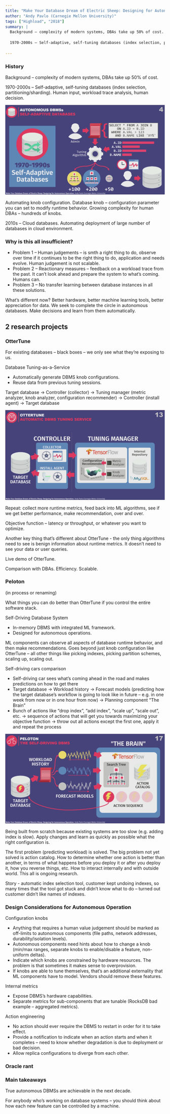 ```yaml
---
title: "Make Your Database Dream of Electric Sheep: Designing for Autonomous Operation"
author: "Andy Pavlo (Carnegie Mellon University)"
tags: ["Highload", "2018"]
summary: |
  Background – complexity of modern systems, DBAs take up 50% of cost.
  
  1970-2000s – Self-adaptive, self-tuning databases (index selection, partitioning/sharding). Human input, workload trace analysis, human decision.

---
```


### History

Background – complexity of modern systems, DBAs take up 50% of cost.

1970-2000s – Self-adaptive, self-tuning databases (index selection, partitioning/sharding). Human input, workload trace analysis, human decision.

![autonomous-dbms](../../../images/make-your-database-dream-of-electric-sheep/1-autonomous-dbms.png)

Automating knob configuration. Database knob – configuration parameter you can set to modify runtime behavior. Growing complexity for human DBAs – hundreds of knobs.

2010s – Cloud databases. Automating deployment of large number of databases in cloud environment.

### Why is this all insufficient?

* Problem 1 – Human judgements – is smth a right thing to do, observe over time if it continues to be the right thing to do, application and needs evolve. Human judgement is not scalable.
* Problem 2 – Reactionary measures – feedback on a workload trace from the past. It can’t look ahead and prepare the system to what’s coming. Humans can.
* Problem 3 – No transfer learning between database instances in all these solutions.

What’s different now? Better hardware, better machine learning tools, better appreciation for data. We seek to complete the circle in autonomous databases. Make decisions and learn from them automatically.

## 2 research projects

### OtterTune

For existing databases – black boxes – we only see what they’re exposing to us.

Database Tuning-as-a-Service

* Automatically generate DBMS knob configurations.
* Reuse data from previous tuning sessions.

Target database -> Controller (collector) -> Tuning manager (metric analyzer, knob analyzer, configuration recommender) -> Controller (install agent) -> Target database

![ottertune](../../../images/make-your-database-dream-of-electric-sheep/2-ottertune.png)

Repeat: collect more runtime metrics, feed back into ML algorithms, see if we get better performance, make recommendation, over and over.

Objective function – latency or throughput, or whatever you want to optimize.

Another key thing that’s different about OtterTune - the only thing algorithms need to see is benign information about runtime metrics. It doesn’t need to see your data or user queries.

Live demo of OtterTune.

Comparison with DBAs. Efficiency. Scalable.

### Peloton

(in process or renaming)

What things you can do better than OtterTune if you control the entire software stack.

Self-Driving Database System

* In-memory DBMS with integrated ML framework.
* Designed for autonomous operations.

ML components can observe all aspects of database runtime behavior, and then make recommendations. Goes beyond just knob configuration like OtterTune – all other things like picking indexes, picking partition schemes, scaling up, scaling out.

Self-driving cars comparison

* Self-driving car sees what’s coming ahead in the road and makes predictions on how to get there
* Target database -> Workload history -> Forecast models (predicting how the target database’s workflow is going to look like in future – e.g. in one week from now or in one hour from now) -> Planning component “The Brain”
* Bunch of actions like “drop index”, “add index”, “scale up”, “scale out”, etc. -> sequence of actions that will get you towards maximizing your objective function -> throw out all actions except the first one, apply it and repeat the process

![peloton](../../../images/make-your-database-dream-of-electric-sheep/3-peloton.png)

Being built from scratch because existing systems are too slow (e.g. adding index is slow). Apply changes and learn as quickly as possible what the right configuration is.

The first problem (predicting workload) is solved. The big problem not yet solved is action catalog. How to determine whether one action is better than another, in terms of what happens before you deploy it or after you deploy it, how you reverse things, etc. How to interact internally and with outside world. This all is ongoing research.

Story - automatic index selection tool, customer kept undoing indexes, so many times that the tool got stuck and didn’t know what to do – turned out customer didn’t like names of indexes.

### Design Considerations for Autonomous Operation

Configuration knobs

* Anything that requires a human value judgement should be marked as off-limits to autonomous components (file paths, network addresses, durability/isolation levels).
* Autonomous components need hints about how to change a knob (min/max ranges, separate knobs to enable/disable a feature, non-uniform deltas).
* Indicate which knobs are constrained by hardware resources. The problem is that sometimes it makes sense to overprovision.
* If knobs are able to tune themselves, that’s an additional externality that ML components have to model. Vendors should remove these features.

Internal metrics

* Expose DBMS’s hardware capabilities.
* Separate metrics for sub-components that are tunable (RocksDB bad example – aggregated metrics).

Action engineering

* No action should ever require the DBMS to restart in order for it to take effect.
* Provide a notification to indicate when an action starts and when it completes – need to know whether degradation is due to deployment or bad decision.
* Allow replica configurations to diverge from each other.

### Oracle rant

### Main takeaways

True autonomous DBMSs are achievable in the next decade.

For anybody who’s working on database systems – you should think about how each new feature can be controlled by a machine.
